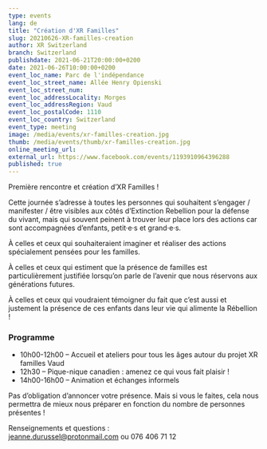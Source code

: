 ```yaml
---
type: events
lang: de
title: "Création d'XR Familles"
slug: 20210626-XR-familles-creation
author: XR Switzerland
branch: Switzerland
publishdate: 2021-06-21T20:00:00+0200
date: 2021-06-26T10:00:00+0200
event_loc_name: Parc de l'indépendance
event_loc_street_name: Allée Henry Opienski
event_loc_street_num: 
event_loc_addressLocality: Morges
event_loc_addressRegion: Vaud
event_loc_postalCode: 1110
event_loc_country: Switzerland
event_type: meeting
image: /media/events/xr-familles-creation.jpg
thumb: /media/events/thumb/xr-familles-creation.jpg
online_meeting_url: 
external_url: https://www.facebook.com/events/1193910964396288
published: true
---
```

Première rencontre et création d’XR Familles !

Cette journée s’adresse à toutes les personnes qui souhaitent s’engager / manifester / être visibles aux côtés d’Extinction Rebellion pour la défense du vivant, mais qui souvent peinent à trouver leur place lors des actions car sont accompagnées d’enfants, petit·e·s et grand·e·s.

À celles et ceux qui souhaiteraient imaginer et réaliser des actions spécialement pensées pour les familles.

À celles et ceux qui estiment que la présence de familles est particulièrement justifiée lorsqu’on parle de l’avenir que nous réservons aux générations futures.

À celles et ceux qui voudraient témoigner du fait que c’est aussi et justement la présence de ces enfants dans leur vie qui alimente la Rébellion !

### Programme
- 10h00-12h00 – Accueil et ateliers pour tous les âges autour du projet XR familles Vaud
- 12h30 – Pique-nique canadien : amenez ce qui vous fait plaisir !
- 14h00-16h00 – Animation et échanges informels

Pas d’obligation d’annoncer votre présence. Mais si vous le faites, cela nous permettra de mieux nous préparer en fonction du nombre de personnes présentes !

Renseignements et questions :\
[jeanne.durussel@protonmail.com](mailto:jeanne.durussel@protonmail.com) ou 076 406 71 12
